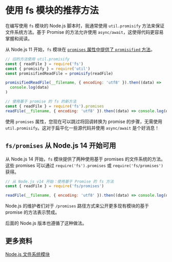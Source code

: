 # 使用 fs 模块的推荐方法

在编写使用 `fs` 模块的 Node.js 脚本时，我通常使用 `util.promisify` 方法来保证文件系统方法。基于 Promise 的方法允许使用 `async/await`，这使得代码更容易掌握和阅读。

从 Node.js 11 开始，`fs` 模块在 [`promises` 属性中提供了 `promisified` 方法](http://nodejs.cn/api/fs.html#fs_fs_promises_api)。

```js
// 旧的方法使用 util.promisify
const { readFile } = require('fs')
const { promisify } = require('util')
const promisifiedReadFile = promisify(readFile)

promisifiedReadFile(__filename, { encoding: 'utf8' }).then((data) =>
  console.log(data)
)

// 使用基于 promise 的 fs 的新方法
const { readFile } = require('fs').promises
readFile(__filename, { encoding: 'utf8' }).then((data) => console.log(data))
```

使用 `promises` 属性，您现在可以跳过将回调转换为 promise 的步骤，无需使用 `util.promisify`。这对于扁平化一些源代码并使用 `async/await` 是个好消息！

## `fs/promises` 从 Node.js 14 开始可用

从 Node.js 14 开始，`fs` 模块提供了两种使用基于 promises 的文件系统的方法。这些 promises 可以通过 `require('fs').promises` 或 `require('fs/promises')` 获得。

```js
// 从 Node.js v14 开始：使用基于 Promise 的 fs 方法
const { readFile } = require('fs/promises')

readFile(__filename, { encoding: 'utf8' }).then((data) => console.log(data))
```

Node.js 的维护者们对于 `/promises` 路径方式来公开更多现有模块的基于 promise 的方法表示赞成。

后面的 Node.js 版本也遵循了这种做法。

## 更多资料

[Node.js 文件系统模块](https://www.jianshu.com/p/ad21cc8ac42a)

